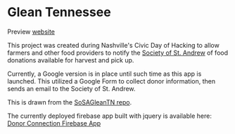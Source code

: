 # Glean Tennessee
Preview [website](https://gleantn-1794b.firebaseapp.com/#)

This project was created during Nashville's Civic Day of Hacking to allow farmers and other food providers to notify the [Society of St. Andrew](endhunger.org) of food donations available for harvest and pick up.

Currently, a Google version is in place until such time as this app is launched. This utilized a Google Form to collect donor information, then sends an email to the Society of St. Andrew.

This is drawn from the [SoSAGleanTN repo](https://github.com/SoSAGleanTNorg/GleanTnWeb).


The currently deployed firebase app built with jquery is available here: [Donor Connection Firebase App](https://gleantn-1794b.firebaseapp.com)
